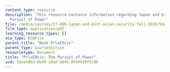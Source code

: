 ```yaml
---
content_type: resource
description: 'This resource contains information regarding Japan and East Asian Security:
  Pursuit of Power'
file: /media/courses/17-486-japan-and-east-asian-security-fall-2016/5deae8636bd9a9adb8458b94920f5c00_MIT17_486F16_PursuitPower.pdf
file_type: application/pdf
learning_resource_types: []
ocw_type: OCWFile
parent_title: "Book Pr\xE9cis"
parent_type: CourseSection
resourcetype: Document
title: "Pr\xE9cis: The Pursuit of Power"
uid: 5deae863-6bd9-a9ad-b845-8b94920f5c00
---
```

